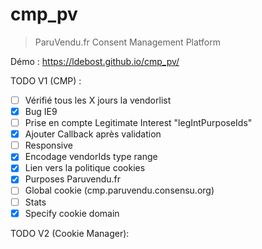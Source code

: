 # cmp_pv
> ParuVendu.fr Consent Management Platform

Démo : https://ldebost.github.io/cmp_pv/

TODO V1 (CMP) :
- [ ] Vérifié tous les X jours la vendorlist
- [x] Bug IE9
- [ ] Prise en compte Legitimate Interest "legIntPurposeIds"
- [x] Ajouter Callback après validation
- [ ] Responsive
- [x] Encodage vendorIds type range
- [x] Lien vers la politique cookies
- [x] Purposes Paruvendu.fr
- [ ] Global cookie (cmp.paruvendu.consensu.org)
- [ ] Stats
- [x] Specify cookie domain

TODO V2 (Cookie Manager):